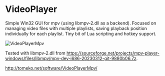 # VideoPlayer
Simple Win32 GUI for mpv (using libmpv-2.dll as a backend).
Focused on managing video files with multiple playlists, saving playback position individually for each playlist.
Tiny bit of Lua scripting and hotkey support.

![VideoPlayerMpv](https://tomeko.net/software/VideoPlayerMpv/VideoPlayer.png)

Tested with libmpv-2.dll from https://sourceforge.net/projects/mpv-player-windows/files/libmpv/mpv-dev-i686-20230312-git-9880b06.7z.

http://tomeko.net/software/VideoPlayerMpv/